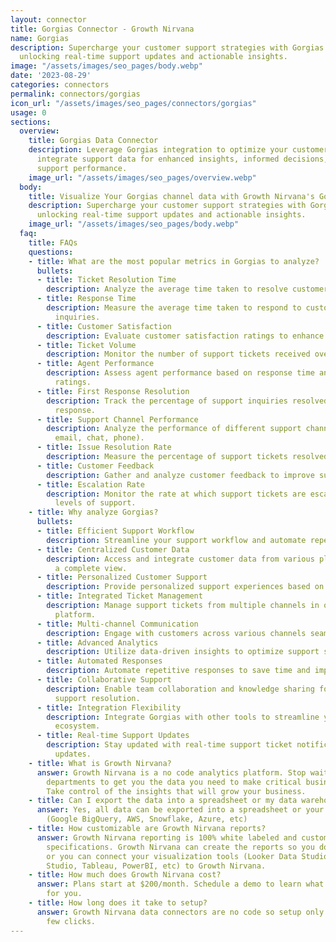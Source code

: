 ```yaml
---
layout: connector
title: Gorgias Connector - Growth Nirvana
name: Gorgias
description: Supercharge your customer support strategies with Gorgias integration,
  unlocking real-time support updates and actionable insights.
image: "/assets/images/seo_pages/body.webp"
date: '2023-08-29'
categories: connectors
permalink: connectors/gorgias
icon_url: "/assets/images/seo_pages/connectors/gorgias"
usage: 0
sections:
  overview:
    title: Gorgias Data Connector
    description: Leverage Gorgias integration to optimize your customer support. Seamlessly
      integrate support data for enhanced insights, informed decisions, and improved
      support performance.
    image_url: "/assets/images/seo_pages/overview.webp"
  body:
    title: Visualize Your Gorgias channel data with Growth Nirvana's Gorgias Connector
    description: Supercharge your customer support strategies with Gorgias integration,
      unlocking real-time support updates and actionable insights.
    image_url: "/assets/images/seo_pages/body.webp"
  faq:
    title: FAQs
    questions:
    - title: What are the most popular metrics in Gorgias to analyze?
      bullets:
      - title: Ticket Resolution Time
        description: Analyze the average time taken to resolve customer support tickets.
      - title: Response Time
        description: Measure the average time taken to respond to customer support
          inquiries.
      - title: Customer Satisfaction
        description: Evaluate customer satisfaction ratings to enhance support experience.
      - title: Ticket Volume
        description: Monitor the number of support tickets received over a given period.
      - title: Agent Performance
        description: Assess agent performance based on response time and customer
          ratings.
      - title: First Response Resolution
        description: Track the percentage of support inquiries resolved with the initial
          response.
      - title: Support Channel Performance
        description: Analyze the performance of different support channels (e.g.,
          email, chat, phone).
      - title: Issue Resolution Rate
        description: Measure the percentage of support tickets resolved successfully.
      - title: Customer Feedback
        description: Gather and analyze customer feedback to improve support processes.
      - title: Escalation Rate
        description: Monitor the rate at which support tickets are escalated to higher
          levels of support.
    - title: Why analyze Gorgias?
      bullets:
      - title: Efficient Support Workflow
        description: Streamline your support workflow and automate repetitive tasks.
      - title: Centralized Customer Data
        description: Access and integrate customer data from various platforms for
          a complete view.
      - title: Personalized Customer Support
        description: Provide personalized support experiences based on customer information.
      - title: Integrated Ticket Management
        description: Manage support tickets from multiple channels in one centralized
          platform.
      - title: Multi-channel Communication
        description: Engage with customers across various channels seamlessly.
      - title: Advanced Analytics
        description: Utilize data-driven insights to optimize support strategies.
      - title: Automated Responses
        description: Automate repetitive responses to save time and improve efficiency.
      - title: Collaborative Support
        description: Enable team collaboration and knowledge sharing for efficient
          support resolution.
      - title: Integration Flexibility
        description: Integrate Gorgias with other tools to streamline your support
          ecosystem.
      - title: Real-time Support Updates
        description: Stay updated with real-time support ticket notifications and
          updates.
    - title: What is Growth Nirvana?
      answer: Growth Nirvana is a no code analytics platform. Stop waiting for other
        departments to get you the data you need to make critical business decisions.
        Take control of the insights that will grow your business.
    - title: Can I export the data into a spreadsheet or my data warehouse?
      answer: Yes, all data can be exported into a spreadsheet or your data warehouse
        (Google BigQuery, AWS, Snowflake, Azure, etc)
    - title: How customizable are Growth Nirvana reports?
      answer: Growth Nirvana reporting is 100% white labeled and customized to your
        specifications. Growth Nirvana can create the reports so you don’t have to
        or you can connect your visualization tools (Looker Data Studio/Google Data
        Studio, Tableau, PowerBI, etc) to Growth Nirvana.
    - title: How much does Growth Nirvana cost?
      answer: Plans start at $200/month. Schedule a demo to learn what plan is best
        for you.
    - title: How long does it take to setup?
      answer: Growth Nirvana data connectors are no code so setup only requires a
        few clicks.
---
```

